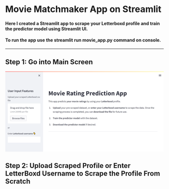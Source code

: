 # Movie Matchmaker App on Streamlit


#### Here I created a Streamlit app to scrape your Letterboxd profile and train the predictor model using Streamlit UI.
#### To run the app use the **streamlit run movie_app.py** command on console.
---
## Step 1: Go into Main Screen
![](images/main_screen.png)

## Step 2: Upload Scraped Profile or Enter LetterBoxd Username to Scrape the Profile From Scratch

